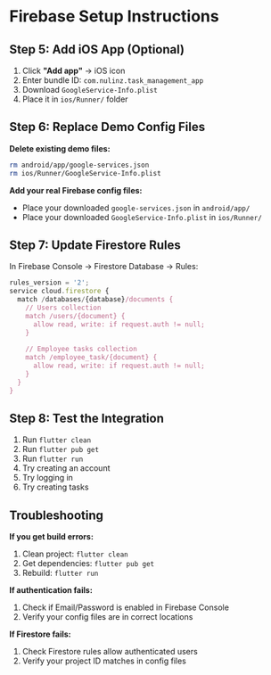 # Firebase Setup Instructions

## Step 5: Add iOS App (Optional)

1. Click **"Add app"** → iOS icon
2. Enter bundle ID: `com.nulinz.task_management_app`
3. Download `GoogleService-Info.plist`
4. Place it in `ios/Runner/` folder

## Step 6: Replace Demo Config Files

**Delete existing demo files:**
```bash
rm android/app/google-services.json
rm ios/Runner/GoogleService-Info.plist
```

**Add your real Firebase config files:**
- Place your downloaded `google-services.json` in `android/app/`
- Place your downloaded `GoogleService-Info.plist` in `ios/Runner/`

## Step 7: Update Firestore Rules

In Firebase Console → Firestore Database → Rules:

```javascript
rules_version = '2';
service cloud.firestore {
  match /databases/{database}/documents {
    // Users collection
    match /users/{document} {
      allow read, write: if request.auth != null;
    }
    
    // Employee tasks collection
    match /employee_task/{document} {
      allow read, write: if request.auth != null;
    }
  }
}
```

## Step 8: Test the Integration

1. Run `flutter clean`
2. Run `flutter pub get`
3. Run `flutter run`
4. Try creating an account
5. Try logging in
6. Try creating tasks

## Troubleshooting

**If you get build errors:**
1. Clean project: `flutter clean`
2. Get dependencies: `flutter pub get`
3. Rebuild: `flutter run`

**If authentication fails:**
1. Check if Email/Password is enabled in Firebase Console
2. Verify your config files are in correct locations

**If Firestore fails:**
1. Check Firestore rules allow authenticated users
2. Verify your project ID matches in config files